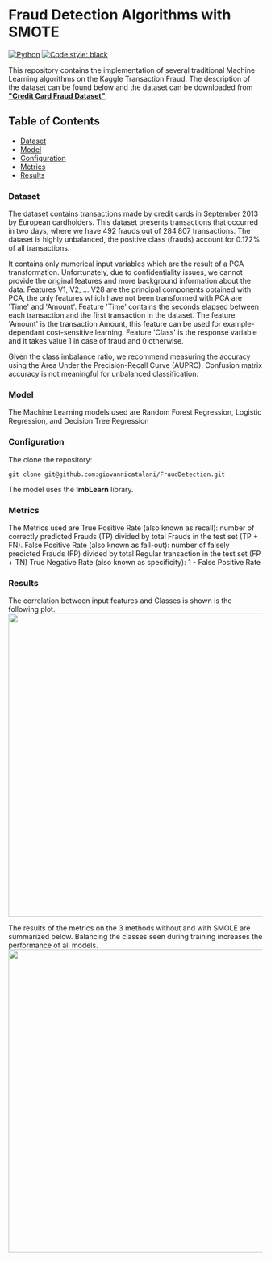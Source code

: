 # Fraud Detection Algorithms with SMOTE
[![Python](https://img.shields.io/badge/python-3.8-informational)](https://docs.python.org/3/)
[![Code style: black](https://img.shields.io/badge/code%20style-black-000000.svg)](https://github.com/psf/black)

This repository contains the implementation of several traditional Machine Learning algorithms on the Kaggle Transaction Fraud.
The description of the dataset can be found below and the dataset can be downloaded from [**"Credit Card Fraud Dataset"**](https://www.kaggle.com/datasets/mlg-ulb/creditcardfraud?resource=download). 

<!-- TABLE OF CONTENTS -->
## Table of Contents

* [Dataset](#dataset)
* [Model](#model)
* [Configuration](#configuration)
* [Metrics](#metrics)
* [Results](#results)




### Dataset

The dataset contains transactions made by credit cards in September 2013 by European cardholders.
This dataset presents transactions that occurred in two days, where we have 492 frauds out of 284,807 transactions. The dataset is highly unbalanced, the positive class (frauds) account for 0.172% of all transactions.

It contains only numerical input variables which are the result of a PCA transformation. Unfortunately, due to confidentiality issues, we cannot provide the original features and more background information about the data. Features V1, V2, … V28 are the principal components obtained with PCA, the only features which have not been transformed with PCA are 'Time' and 'Amount'. Feature 'Time' contains the seconds elapsed between each transaction and the first transaction in the dataset. The feature 'Amount' is the transaction Amount, this feature can be used for example-dependant cost-sensitive learning. Feature 'Class' is the response variable and it takes value 1 in case of fraud and 0 otherwise.

Given the class imbalance ratio, we recommend measuring the accuracy using the Area Under the Precision-Recall Curve (AUPRC). Confusion matrix accuracy is not meaningful for unbalanced classification.

### Model

The Machine Learning models used are Random Forest Regression, Logistic Regression, and Decision Tree Regression



### Configuration

The clone the repository:
```shell script
git clone git@github.com:giovannicatalani/FraudDetection.git
```
The model uses the **ImbLearn** library.


### Metrics
The Metrics used are True Positive Rate (also known as recall): number of correctly predicted Frauds (TP) divided by total Frauds in the test set (TP + FN).
False Positive Rate (also known as fall-out): number of falsely predicted Frauds (FP) divided by total Regular transaction in the test set (FP + TN)
True Negative Rate (also known as specificity): 1 - False Positive Rate

### Results
The correlation between input features and Classes is shown is the following plot.
<img src="https://github.com/giovannicatalani/CAE_ROM/blob/main/Images/Correlation.png" width="600" />

The results of the metrics on the 3 methods without and with SMOLE are summarized below. Balancing the classes seen during training increases the performance of all models.
<img src="https://github.com/giovannicatalani/CAE_ROM/blob/main/Images/Results.png" width="600" />


